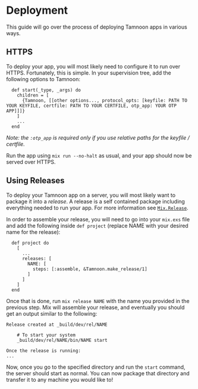 # Deployment

This guide will go over the process of deploying Tamnoon apps in various ways.

## HTTPS

To deploy your app, you will most likely need to configure it to run over HTTPS. Fortunately, this is simple. In your supervision tree, add the following options to Tamnoon:

```
  def start(_type, _args) do
    children = [
      {Tamnoon, [[other options..., protocol_opts: [keyfile: PATH TO YOUR KEYFILE, certfile: PATH TO YOUR CERTFILE, otp_app: YOUR OTP APP]]]}
    ]
    ...
  end
```

_Note: the `:otp_app` is required only if you use relative paths for the keyfile / certfile._

Run the app using `mix run --no-halt` as usual, and your app should now be served over HTTPS.

## Using Releases

To deploy your Tamnoon app on a server, you will most likely want to package it into a _release_. A release is a self contained package including everything needed to run your app. For more information see [`Mix.Release`](https://hexdocs.pm/mix/Mix.Tasks.Release.html).

In order to assemble your release, you will need to go into your `mix.exs` file and add the following inside `def project` (replace NAME with your desired name for the release):

```
  def project do
    [
      ...
      releases: [
        NAME: [
          steps: [:assemble, &Tamnoon.make_release/1]
        ]
      ]
    ]
  end
```

Once that is done, run `mix release NAME` with the name you provided in the previous step. Mix will assemble your release, and eventually you should get an output similar to the following:

```console
Release created at _build/dev/rel/NAME

    # To start your system
    _build/dev/rel/NAME/bin/NAME start

Once the release is running:
...
```

Now, once you go to the specified directory and run the `start` command, the server should start as normal. You can now package that directory and transfer it to any machine you would like to!

